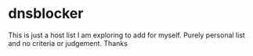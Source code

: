 # dnsblocker
This is just a host list I am exploring to add for myself.  Purely personal list and no criteria or judgement. Thanks
